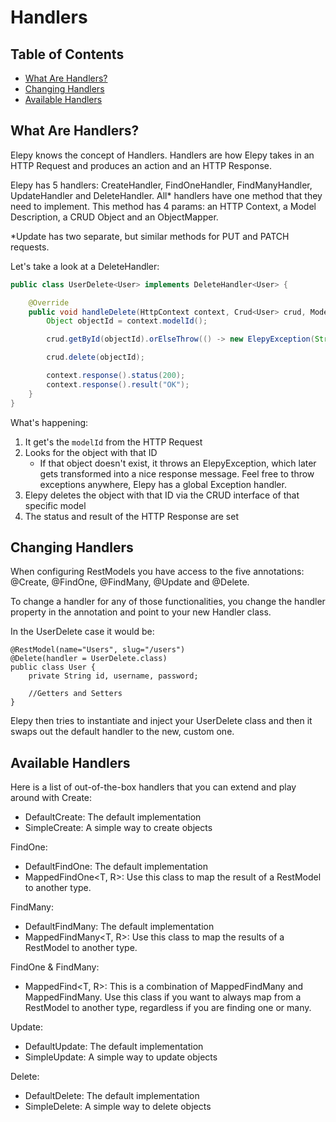 # Handlers
## Table of Contents
* [What Are Handlers?](#what-are-handlers)
* [Changing Handlers](#changing-handlers)
* [Available Handlers](#available-handlers)

## What Are Handlers?
Elepy knows the concept of Handlers. Handlers are how Elepy takes in an HTTP Request and produces an action and an HTTP Response.

Elepy has 5 handlers: CreateHandler, FindOneHandler, FindManyHandler, UpdateHandler and DeleteHandler. All* handlers have one method that they need to implement. This method has 4 params:  an HTTP Context, a Model Description, a CRUD Object and an ObjectMapper.

*Update has two separate, but similar methods for PUT and PATCH requests.

Let's take a look at a DeleteHandler:
```java
public class UserDelete<User> implements DeleteHandler<User> {

    @Override
    public void handleDelete(HttpContext context, Crud<User> crud, ModelDescription<User> modelDescription, ObjectMapper objectMapper) {
        Object objectId = context.modelId();

        crud.getById(objectId).orElseThrow(() -> new ElepyException(String.format("No %s found", modelDescription.getName()), 404));

        crud.delete(objectId);

        context.response().status(200);
        context.response().result("OK");
    }
}
```
What's happening:
1. It get's the `modelId` from the HTTP Request
2. Looks for the object with that ID
    * If that object doesn't exist, it throws an ElepyException, which later gets transformed into a nice response message. Feel free to throw exceptions anywhere, Elepy has a global Exception handler.
3. Elepy deletes the object with that ID via the CRUD interface of that specific model
4. The status and result of the HTTP Response are set

## Changing Handlers
When configuring RestModels you have access to the five annotations: @Create, @FindOne, @FindMany, @Update and @Delete.

To change a handler for any of those functionalities, you change the handler property in the annotation and point to your new Handler class.

In the UserDelete case it would be:
```
@RestModel(name="Users", slug="/users")
@Delete(handler = UserDelete.class)
public class User {
    private String id, username, password;

    //Getters and Setters
}
```
Elepy then tries to instantiate and inject your UserDelete class and then it swaps out the default handler to the new, custom one.

## Available Handlers
Here is a list of out-of-the-box handlers that you can extend and play around with
Create:
* DefaultCreate<T>: The default implementation
* SimpleCreate<T>: A simple way to create objects

FindOne:
* DefaultFindOne<T>: The default implementation
* MappedFindOne<T, R>: Use this class to map the result of a RestModel to another type.

FindMany:
* DefaultFindMany<T>: The default implementation
* MappedFindMany<T, R>: Use this class to map the results of a RestModel to another type.

FindOne & FindMany:
* MappedFind<T, R>: This is a combination of MappedFindMany and MappedFindMany. Use this class if you want to always map from a RestModel to another type, regardless if you are finding one or many.

Update:
* DefaultUpdate<T>:  The default implementation
* SimpleUpdate<T>: A simple way to update objects

Delete:
* DefaultDelete<T>: The default implementation
* SimpleDelete<T>: A simple way to delete objects


